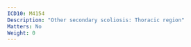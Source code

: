 ```yaml
---
ICD10: M4154
Description: "Other secondary scoliosis: Thoracic region"
Matters: No
Weight: 0
---
```


